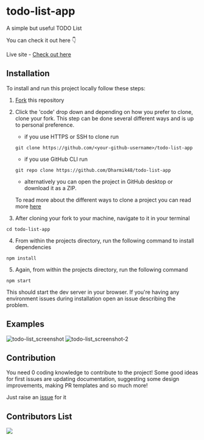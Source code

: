 # todo-list-app
A simple but useful TODO List

You can check it out here 👇

Live site - [Check out here](https://dharmik48.github.io/todo-list-app/)

## Installation

To install and run this project locally follow these steps:

1. [Fork](https://github.com/Dharmik48/todo-list-app/fork) this repository
2. Click the 'code' drop down and depending on how you prefer to clone, clone your fork. This step can be done several different ways and is up to personal preference.

   - if you use HTTPS or SSH to clone run

   ```
   git clone https://github.com/<your-github-username>/todo-list-app
   ```

   - if you use GitHub CLI run

   ```
   git repo clone https://github.com/Dharmik48/todo-list-app
   ```

   - alternatively you can open the project in GitHub desktop or download it as a ZIP.

   To read more about the different ways to clone a project you can read more [here](https://docs.github.com/en/repositories/creating-and-managing-repositories/cloning-a-repository)

3. After cloning your fork to your machine, navigate to it in your terminal

```
cd todo-list-app
```

4. From within the projects directory, run the following command to install dependencies

```
npm install
```

5. Again, from within the projects directory, run the following command

```
npm start
```

This should start the dev server in your browser. If you're having any environment issues during installation open an issue describing the problem.

## Examples


![todo-list_screenshot](https://user-images.githubusercontent.com/58708222/183256697-50de3214-fe7e-4c9e-857c-ea926503ad45.png)
![todo-list_screenshot-2](https://user-images.githubusercontent.com/58708222/183256888-2942358e-5182-4541-a8c5-47eb321249cf.png)


## Contribution

You need 0 coding knowledge to contribute to the project! Some good ideas for first issues are updating documentation, suggesting some design improvements, making PR templates and so much more!

Just raise an [issue](https://github.com/Dharmik48/todo-list-app/issues/new) for it

<!-- Please read [CONTRIBUTING](https://github.com/Dharmik48/todo-list-app/blob/main/CONTRIBUTING.md) for a full guide to contributing to this project. -->

## Contributors List

<a href="https://github.com/Dharmik48/todo-list-app/graphs/contributors">
  <img src="https://contrib.rocks/image?repo=Dharmik48/todo-list-app" />
</a>

